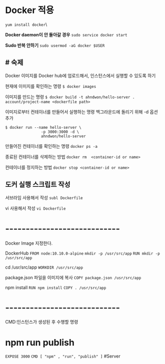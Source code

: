 # Docker 적용

`yum install docker`\

**Docker daemon이 안 돌아갈 경우**
`sudo service docker start`

**Sudo 반복 안하기**
`sudo usermod -aG docker $USER`

## # 숙제
Docker 이미지를 Docker hub에 업로드해서,
인스턴스에서 실행할 수 있도록 하기

현재에 이미지를 확인하는 명령
`$ docker images`

이미지를 만드는 명령
`$ docker build -t ahndwon/hello-server .`
`					account/project-name <dockerfile path>`

이미지로부터 컨테이너를 만들어서 실행하는 명령
백그라운드에 돌리기 위해 -d 옵션 추가
```
$ docker run --name hello-server \
				-p 3000:3000 -d \
				ahndwon/hello-server
```

만들어진 컨테이너를 확인하는 명령
`docker ps -a`

종료된 컨테이너를 삭제하는 방법
`docker rm  <container-id or name>`

컨테이너를 정지하는 방법
`docker stop <container-id or name>`

## 도커 실행 스크립트 작성
서브라임 사용해서 작성
`subl Dockerfile`

vi 사용해서 작성
`vi Dockerfile`

# ----------------------------
Docker Image 지정한다.

DockerHub
`FROM node:10.10.0-alpine`
`mkdir -p /usr/src/app`
`RUN mkdir -p /usr/src/app`


 cd /usr/src/app
`WORKDIR /usr/src/app`

package.json 파일을 이미지에 복사
`COPY package.json /usr/src/app`

npm install
`RUN npm install`
`COPY . /usr/src/app`

# ----------------------------
 CMD:인스턴스가 생성된 후 수행할 명령

# npm run publish
`EXPOSE 3000`
`CMD [ "npm" , "run", "publish" ]`
#Server